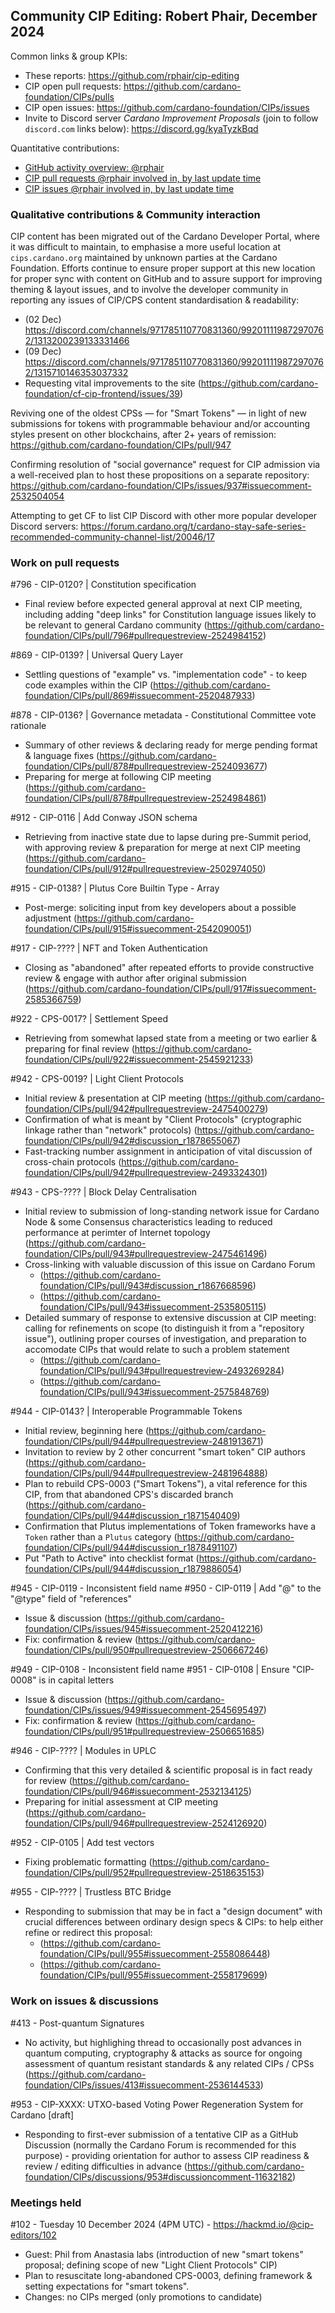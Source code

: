 ## Community CIP Editing: Robert Phair, December 2024

Common links & group KPIs:
- These reports: https://github.com/rphair/cip-editing
- CIP open pull requests: https://github.com/cardano-foundation/CIPs/pulls
- CIP open issues: https://github.com/cardano-foundation/CIPs/issues
- Invite to Discord server _Cardano Improvement Proposals_ (join to follow `discord.com` links below): https://discord.gg/kyaTyzkBqd

Quantitative contributions:
- [GitHub activity overview: @rphair](https://github.com/rphair)
- [CIP pull requests @rphair involved in, by last update time](https://github.com/cardano-foundation/CIPs/pulls?q=is%3Apr+involves%3Arphair+sort%3Aupdated-desc)
- [CIP issues @rphair involved in, by last update time](https://github.com/cardano-foundation/CIPs/issues?q=is%3Aissue+involves%3Arphair+sort%3Aupdated-desc)

### Qualitative contributions & Community interaction

CIP content has been migrated out of the Cardano Developer Portal, where it was difficult to maintain, to emphasise a more useful location at `cips.cardano.org` maintained by unknown parties at the Cardano Foundation.  Efforts continue to ensure proper support at this new location for proper sync with content on GitHub and to assure support for improving theming & layout issues, and to involve the developer community in reporting any issues of CIP/CPS content standardisation & readability:
- (02 Dec) https://discord.com/channels/971785110770831360/992011119872970762/1313200239133331466
- (09 Dec) https://discord.com/channels/971785110770831360/992011119872970762/1315710146353037332
- Requesting vital improvements to the site (https://github.com/cardano-foundation/cf-cip-frontend/issues/39)

Reviving one of the oldest CPSs — for "Smart Tokens" — in light of new submissions for tokens with programmable behaviour and/or accounting styles present on other blockchains, after 2+ years of remission: https://github.com/cardano-foundation/CIPs/pull/947

Confirming resolution of "social governance" request for CIP admission via a well-received plan to host these propositions on a separate repository: https://github.com/cardano-foundation/CIPs/issues/937#issuecomment-2532504054

Attempting to get CF to list CIP Discord with other more popular developer Discord servers: https://forum.cardano.org/t/cardano-stay-safe-series-recommended-community-channel-list/20046/17

### Work on pull requests

#796 - CIP-0120? | Constitution specification
- Final review before expected general approval at next CIP meeting, including adding "deep links" for Constitution language issues likely to be relevant to general Cardano community (https://github.com/cardano-foundation/CIPs/pull/796#pullrequestreview-2524984152)

#869 - CIP-0139? | Universal Query Layer
- Settling questions of "example" vs. "implementation code" - to keep code examples within the CIP (https://github.com/cardano-foundation/CIPs/pull/869#issuecomment-2520487933)

#878 - CIP-0136? | Governance metadata - Constitutional Committee vote rationale
- Summary of other reviews & declaring ready for merge pending format & language fixes (https://github.com/cardano-foundation/CIPs/pull/878#pullrequestreview-2524093677)
- Preparing for merge at following CIP meeting (https://github.com/cardano-foundation/CIPs/pull/878#pullrequestreview-2524984861)

#912 - CIP-0116 | Add Conway JSON schema
- Retrieving from inactive state due to lapse during pre-Summit period, with approving review & preparation for merge at next CIP meeting (https://github.com/cardano-foundation/CIPs/pull/912#pullrequestreview-2502974050)

#915 - CIP-0138? | Plutus Core Builtin Type - Array
- Post-merge: soliciting input from key developers about a possible adjustment (https://github.com/cardano-foundation/CIPs/pull/915#issuecomment-2542090051)

#917 - CIP-???? | NFT and Token Authentication
- Closing as "abandoned" after repeated efforts to provide constructive review & engage with author after original submission (https://github.com/cardano-foundation/CIPs/pull/917#issuecomment-2585366759)

#922 - CPS-0017? | Settlement Speed
- Retrieving from somewhat lapsed state from a meeting or two earlier & preparing for final review (https://github.com/cardano-foundation/CIPs/pull/922#issuecomment-2545921233)

#942 - CPS-0019? | Light Client Protocols
- Initial review & presentation at CIP meeting (https://github.com/cardano-foundation/CIPs/pull/942#pullrequestreview-2475400279)
- Confirmation of what is meant by "Client Protocols" (cryptographic linkage rather than "network" protocols) (https://github.com/cardano-foundation/CIPs/pull/942#discussion_r1878655067)
- Fast-tracking number assignment in anticipation of vital discussion of cross-chain protocols (https://github.com/cardano-foundation/CIPs/pull/942#pullrequestreview-2493324301)

#943 - CPS-???? | Block Delay Centralisation
- Initial review to submission of long-standing network issue for Cardano Node & some Consensus characteristics leading to reduced performance at perimter of Internet topology (https://github.com/cardano-foundation/CIPs/pull/943#pullrequestreview-2475461496)
- Cross-linking with valuable discussion of this issue on Cardano Forum
  - (https://github.com/cardano-foundation/CIPs/pull/943#discussion_r1867668596)
  - (https://github.com/cardano-foundation/CIPs/pull/943#issuecomment-2535805115)
- Detailed summary of response to extensive discussion at CIP meeting: calling for refinements on scope (to distinguish it from a "repository issue"), outlining proper courses of investigation, and preparation to accomodate CIPs that would relate to such a problem statement
  - (https://github.com/cardano-foundation/CIPs/pull/943#pullrequestreview-2493269284)
  - (https://github.com/cardano-foundation/CIPs/pull/943#issuecomment-2575848769)

#944 - CIP-0143? | Interoperable Programmable Tokens
- Initial review, beginning here (https://github.com/cardano-foundation/CIPs/pull/944#pullrequestreview-2481913671)
- Invitation to review by 2 other concurrent "smart token" CIP authors (https://github.com/cardano-foundation/CIPs/pull/944#pullrequestreview-2481964888)
- Plan to rebuild CPS-0003 ("Smart Tokens"), a vital reference for this CIP, from that abandoned CPS's discarded branch (https://github.com/cardano-foundation/CIPs/pull/944#discussion_r1871540409)
- Confirmation that Plutus implementations of Token frameworks have a `Token` rather than a `Plutus` category (https://github.com/cardano-foundation/CIPs/pull/944#discussion_r1878491107)
- Put "Path to Active" into checklist format (https://github.com/cardano-foundation/CIPs/pull/944#discussion_r1879886054)

#945 - CIP-0119 - Inconsistent field name
#950 - CIP-0119 | Add "@" to the "@type" field of "references"
- Issue & discussion (https://github.com/cardano-foundation/CIPs/issues/945#issuecomment-2520412216)
- Fix: confirmation & review (https://github.com/cardano-foundation/CIPs/pull/950#pullrequestreview-2506667246)

#949 - CIP-0108 - Inconsistent field name
#951 - CIP-0108 | Ensure "CIP-0008" is in capital letters
- Issue & discussion (https://github.com/cardano-foundation/CIPs/issues/949#issuecomment-2545695497)
- Fix: confirmation & review (https://github.com/cardano-foundation/CIPs/pull/951#pullrequestreview-2506651685)

#946 - CIP-???? | Modules in UPLC
- Confirming that this very detailed & scientific proposal is in fact ready for review (https://github.com/cardano-foundation/CIPs/pull/946#issuecomment-2532134125)
- Preparing for initial assessment at CIP meeting (https://github.com/cardano-foundation/CIPs/pull/946#pullrequestreview-2524126920)

#952 - CIP-0105 | Add test vectors
- Fixing problematic formatting (https://github.com/cardano-foundation/CIPs/pull/952#pullrequestreview-2518635153)

#955 - CIP-???? | Trustless BTC Bridge
- Responding to submission that may be in fact a "design document" with crucial differences between ordinary design specs & CIPs: to help either refine or redirect this proposal:
  - (https://github.com/cardano-foundation/CIPs/pull/955#issuecomment-2558086448)
  - (https://github.com/cardano-foundation/CIPs/pull/955#issuecomment-2558179699)

### Work on issues & discussions

#413 - Post-quantum Signatures
- No activity, but highlighing thread to occasionally post advances in quantum computing, cryptography & attacks as source for ongoing assessment of quantum resistant standards & any related CIPs / CPSs (https://github.com/cardano-foundation/CIPs/issues/413#issuecomment-2536144533)

#953 - CIP-XXXX: UTXO-based Voting Power Regeneration System for Cardano [draft]
- Responding to first-ever submission of a tentative CIP as a GitHub Discussion (normally the Cardano Forum is recommended for this purpose) - providing orientation for author to assess CIP readiness & review / editing difficulties in advance (https://github.com/cardano-foundation/CIPs/discussions/953#discussioncomment-11632182)

### Meetings held

#102 - Tuesday 10 December 2024 (4PM UTC) - https://hackmd.io/@cip-editors/102
- Guest: Phil from Anastasia labs (introduction of new "smart tokens" proposal; defining scope of new "Light Client Protocols" CIP)
- Plan to resuscitate long-abandoned CPS-0003, defining framework & setting expectations for "smart tokens".
- Changes: no CIPs merged (only promotions to candidate)
